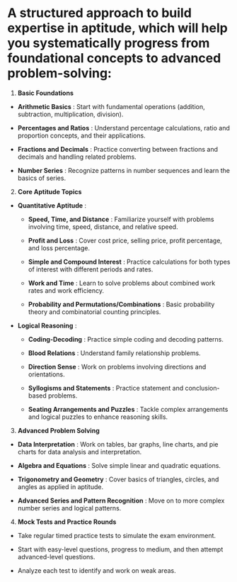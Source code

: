 # A structured approach to build expertise in aptitude, which will help you systematically progress from foundational concepts to advanced problem-solving:

1. **Basic Foundations**  
- **Arithmetic Basics** : Start with fundamental operations (addition, subtraction, multiplication, division).
 
- **Percentages and Ratios** : Understand percentage calculations, ratio and proportion concepts, and their applications.
 
- **Fractions and Decimals** : Practice converting between fractions and decimals and handling related problems.
 
- **Number Series** : Recognize patterns in number sequences and learn the basics of series.
2. **Core Aptitude Topics**  
- **Quantitative Aptitude** : 
  - **Speed, Time, and Distance** : Familiarize yourself with problems involving time, speed, distance, and relative speed.
 
  - **Profit and Loss** : Cover cost price, selling price, profit percentage, and loss percentage.
 
  - **Simple and Compound Interest** : Practice calculations for both types of interest with different periods and rates.
 
  - **Work and Time** : Learn to solve problems about combined work rates and work efficiency.
 
  - **Probability and Permutations/Combinations** : Basic probability theory and combinatorial counting principles.
 
- **Logical Reasoning** : 
  - **Coding-Decoding** : Practice simple coding and decoding patterns.
 
  - **Blood Relations** : Understand family relationship problems.
 
  - **Direction Sense** : Work on problems involving directions and orientations.
 
  - **Syllogisms and Statements** : Practice statement and conclusion-based problems.
 
  - **Seating Arrangements and Puzzles** : Tackle complex arrangements and logical puzzles to enhance reasoning skills.
3. **Advanced Problem Solving**  
- **Data Interpretation** : Work on tables, bar graphs, line charts, and pie charts for data analysis and interpretation.
 
- **Algebra and Equations** : Solve simple linear and quadratic equations.
 
- **Trigonometry and Geometry** : Cover basics of triangles, circles, and angles as applied in aptitude.
 
- **Advanced Series and Pattern Recognition** : Move on to more complex number series and logical patterns.
4. **Mock Tests and Practice Rounds** 
- Take regular timed practice tests to simulate the exam environment.

- Start with easy-level questions, progress to medium, and then attempt advanced-level questions.

- Analyze each test to identify and work on weak areas.